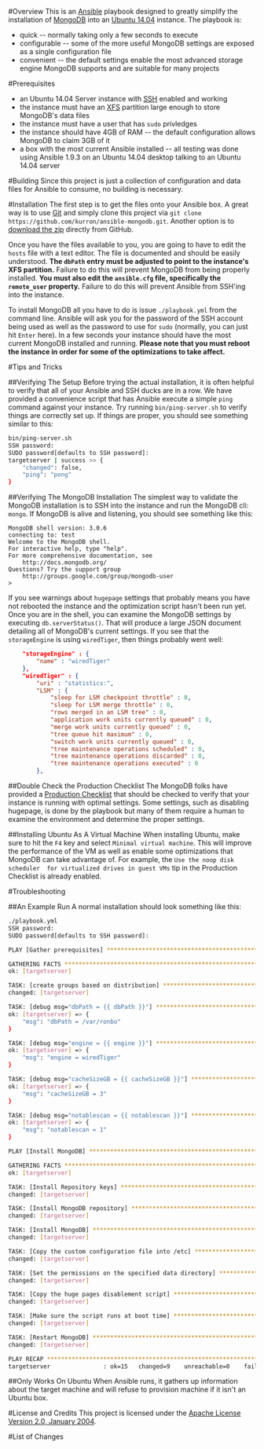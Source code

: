 #Overview
This is an [Ansible](http://www.ansible.com/) playbook designed to greatly simplify the installation 
of [MongoDB](https://www.mongodb.org/) into an [Ubuntu 14.04](http://www.ubuntu.com/) instance.  The playbook is:

* quick -- normally taking only a few seconds to execute
* configurable -- some of the more useful MongoDB settings are exposed as a single configuration file
* convenient -- the default settings enable the most advanced storage engine MongoDB supports and are suitable for
many projects

#Prerequisites

* an Ubuntu 14.04 Server instance with [SSH](http://www.openssh.com/) enabled and working
* the instance must have an [XFS](https://en.wikipedia.org/wiki/XFS) partition large enough to store MongoDB's data files
* the instance must have a user that has `sudo` privledges
* the instance should have 4GB of RAM -- the default configuration allows MongoDB to claim 3GB of it
* a box with the most current Ansible installed -- all testing was done using Ansible 1.9.3 on an Ubuntu 14.04 desktop talking 
to an Ubuntu 14.04 server
 
#Building
Since this project is just a collection of configuration and data files for Ansible to consume, no building is necessary.

#Installation
The first step is to get the files onto your Ansible box.  A great way is to use [Git](https://git-scm.com/) and
simply clone this project via `git clone https://github.com/kurron/ansible-mongodb.git`.  Another option is to 
[download the zip](https://github.com/kurron/ansible-mongodb/archive/master.zip) directly from GitHub.

Once you have the files available to you, you are going to have to edit the `hosts` file with a text editor.  The 
file is documented and should be easily understood. **The `dbPath` entry must be adjusted to point to the instance's
XFS partition.** Failure to do this will prevent MongoDB from being properly installed. **You must also edit the 
`ansible.cfg` file, specifically the `remote_user` property.**  Failure to do this will prevent Ansible from 
SSH'ing into the instance.

To install MongoDB all you have to do is issue `./playbook.yml` from the command line.  Ansible will ask you for the password 
of the SSH account being used as well as the password to use for `sudo` (normally, you can just hit `Enter` here). In a few
seconds your instance should have the most current MongoDB installed and running.  **Please note that you must reboot the instance 
in order for some of the optimizations to take affect.** 

#Tips and Tricks

##Verifying The Setup
Before trying the actual installation, it is often helpful to verify that all of your Ansible and SSH ducks are in a row.  We 
have provided a convenience script that has Ansible execute a simple `ping` command against your instance.  Try running 
`bin/ping-server.sh` to verify things are correctly set up.  If things are proper, you should see something similar to this:

```bash
bin/ping-server.sh 
SSH password: 
SUDO password[defaults to SSH password]: 
targetserver | success >> {
    "changed": false, 
    "ping": "pong"
}
```

##Verifying The MongoDB Installation
The simplest way to validate the MongoDB installation is to SSH into the instance and run the MongoDB cli: `mongo`.  If MongoDB is alive and
listening, you should see something like this:

```
MongoDB shell version: 3.0.6
connecting to: test
Welcome to the MongoDB shell.
For interactive help, type "help".
For more comprehensive documentation, see
	http://docs.mongodb.org/
Questions? Try the support group
	http://groups.google.com/group/mongodb-user
> 
```

If you see warnings about `hugepage` settings that probably means you have not rebooted the instance and the optimization script 
hasn't been run yet.  Once you are in the shell, you can examine the MongoDB settings by executing `db.serverStatus()`.  That will 
produce a large JSON document detailing all of MongoDB's current settings.  If you see that the `storageEngine` is using
 `wiredTiger`, then things probably went well:

```json
	"storageEngine" : {
		"name" : "wiredTiger"
	},
	"wiredTiger" : {
		"uri" : "statistics:",
		"LSM" : {
			"sleep for LSM checkpoint throttle" : 0,
			"sleep for LSM merge throttle" : 0,
			"rows merged in an LSM tree" : 0,
			"application work units currently queued" : 0,
			"merge work units currently queued" : 0,
			"tree queue hit maximum" : 0,
			"switch work units currently queued" : 0,
			"tree maintenance operations scheduled" : 0,
			"tree maintenance operations discarded" : 0,
			"tree maintenance operations executed" : 0
		},
```

##Double Check the Production Checklist
The MongoDB folks have provided a [Production Checklist](http://docs.mongodb.org/manual/administration/production-checklist/) that 
should be checked to verify that your instance is running with optimal settings.  Some settings, such as disabling hugepage, is 
done by the playbook but many of them require a human to examine the environment and determine the proper settings.

##Installing Ubuntu As A Virtual Machine
When installing Ubuntu, make sure to hit the `F4` key and select `Minimal virtual machine`.  This will improve the performance 
of the VM as well as enable some optimizations that MongoDB can take advantage of.  For example,  the `Use the noop disk scheduler 
for virtualized drives in guest VMs` tip in the Production Checklist is already enabled.

#Troubleshooting

##An Example Run
A normal installation should look something like this:

```bash
./playbook.yml 
SSH password: 
SUDO password[defaults to SSH password]: 

PLAY [Gather prerequisites] *************************************************** 

GATHERING FACTS *************************************************************** 
ok: [targetserver]

TASK: [create groups based on distribution] *********************************** 
changed: [targetserver]

TASK: [debug msg="dbPath = {{ dbPath }}"] ************************************* 
ok: [targetserver] => {
    "msg": "dbPath = /var/ronbo"
}

TASK: [debug msg="engine = {{ engine }}"] ************************************* 
ok: [targetserver] => {
    "msg": "engine = wiredTiger"
}

TASK: [debug msg="cacheSizeGB = {{ cacheSizeGB }}"] *************************** 
ok: [targetserver] => {
    "msg": "cacheSizeGB = 3"
}

TASK: [debug msg="notablescan = {{ notablescan }}"] *************************** 
ok: [targetserver] => {
    "msg": "notablescan = 1"
}

PLAY [Install MongoDB] ******************************************************** 

GATHERING FACTS *************************************************************** 
ok: [targetserver]

TASK: [Install Repository keys] *********************************************** 
changed: [targetserver]

TASK: [Install MongoDB repository] ******************************************** 
changed: [targetserver]

TASK: [Install MongoDB] ******************************************************* 
changed: [targetserver]

TASK: [Copy the custom configuration file into /etc] ************************** 
changed: [targetserver]

TASK: [Set the permissions on the specified data directory] ******************* 
changed: [targetserver]

TASK: [Copy the huge pages disablement script] ******************************** 
changed: [targetserver]

TASK: [Make sure the script runs at boot time] ******************************** 
changed: [targetserver]

TASK: [Restart MongoDB] ******************************************************* 
changed: [targetserver]

PLAY RECAP ******************************************************************** 
targetserver               : ok=15   changed=9    unreachable=0    failed=0   
```

##Only Works On Ubuntu
When Ansible runs, it gathers up information about the target machine and will refuse to provision machine if 
it isn't an Ubuntu box.

#License and Credits
This project is licensed under the [Apache License Version 2.0, January 2004](http://www.apache.org/licenses/).

#List of Changes
